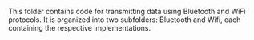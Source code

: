 This folder contains code for transmitting data using Bluetooth and WiFi protocols.
It is organized into two subfolders: Bluetooth and Wifi, each containing the respective implementations.
